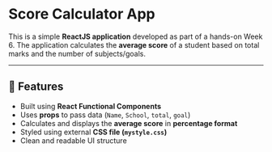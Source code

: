 # Score Calculator App

This is a simple **ReactJS application** developed as part of a hands-on Week 6.
The application calculates the **average score** of a student based on total marks and the number of subjects/goals.

---

## 📌 Features

- Built using **React Functional Components**
- Uses **props** to pass data (`Name`, `School`, `total`, `goal`)
- Calculates and displays the **average score** in **percentage format**
- Styled using external **CSS file (`mystyle.css`)**
- Clean and readable UI structure


